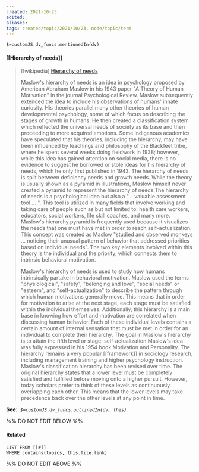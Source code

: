 ```yaml
---
created: 2021-10-23
edited: 
aliases:
tags: created/topic/2021/10/23, node/topic/term
---
```

`$=customJS.dv_funcs.mentionedIn(dv)`

#### <s class="topic-title">[[Hierarchy of needs]]</s>

> [!wikipedia] [Hierarchy of needs](https://en.wikipedia.org/wiki/Maslow's%20hierarchy%20of%20needs)
> 
> Maslow's hierarchy of needs is an idea in psychology proposed by American Abraham Maslow in his 1943 paper "A Theory of Human Motivation" in the journal Psychological Review. Maslow subsequently extended the idea to include his observations of humans' innate curiosity. His theories parallel many other theories of human developmental psychology, some of which focus on describing the stages of growth in humans. He then created a classification system which reflected the universal needs of society as its base and then proceeding to more acquired emotions. Some indigenous academics have speculated that his theories, including the hierarchy, may have been influenced by teachings and philosophy of the Blackfeet tribe, where he spent several weeks doing fieldwork in 1938; however, while this idea has gained attention on social media, there is no evidence to suggest he borrowed or stole ideas for his hierarchy of needs, which he only first published in 1943. The hierarchy of needs is split between deficiency needs and growth needs. While the theory is usually shown as a pyramid in illustrations, Maslow himself never created a pyramid to represent the hierarchy of needs.The hierarchy of needs is a psychological idea but also a "... valuable assessment tool ... ". This tool is utilized in many fields that involve working and taking care of people such as but not limited to: health care workers, educators, social workers, life skill coaches, and many more. Maslow's hierarchy pyramid is frequently used because it visualizes the needs that one must have met in order to reach self-actualization. This concept was created as Maslow "studied and observed monkeys ... noticing their unusual pattern of behavior that addressed priorities based on individual needs". The two key elements involved within this theory is the individual and the priority, which connects them to intrinsic behavioral motivation.
> 
> Maslow's hierarchy of needs is used to study how humans intrinsically partake in behavioral motivation. Maslow used the terms "physiological", "safety", "belonging and love", "social needs" or "esteem", and "self-actualization" to describe the pattern through which human motivations generally move. This means that in order for motivation to arise at the next stage, each stage must be satisfied within the individual themselves. Additionally, this hierarchy is a main base in knowing how effort and motivation are correlated when discussing human behavior. Each of these individual levels contains a certain amount of internal sensation that must be met in order for an individual to complete their hierarchy. The goal in Maslow's hierarchy is to attain the fifth level or stage: self-actualization.Maslow's idea was fully expressed in his 1954 book Motivation and Personality. The hierarchy remains a very popular [[framework]] in sociology research, including  management training and higher psychology instruction. Maslow's classification hierarchy has been revised over time. The original hierarchy states that a lower level must be completely satisfied and fulfilled before moving onto a higher pursuit. However, today scholars prefer to think of these levels as continuously overlapping each other. This means that the lower levels may take precedence back over the other levels at any point in time.
>


**See**::
*`$=customJS.dv_funcs.outlinedIn(dv, this)`*

%% DO NOT EDIT BELOW %%
#### Related 
```dataview
LIST FROM [[#]]
WHERE contains(topics, this.file.link)
```
%% DO NOT EDIT ABOVE %%
